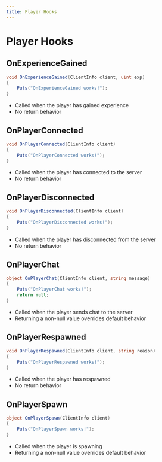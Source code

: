 ```yaml
---
title: Player Hooks
---
```


# Player Hooks

## OnExperienceGained

``` csharp
void OnExperienceGained(ClientInfo client, uint exp)
{
    Puts("OnExperienceGained works!");
}
```

 * Called when the player has gained experience
 * No return behavior

## OnPlayerConnected

``` csharp
void OnPlayerConnected(ClientInfo client)
{
    Puts("OnPlayerConnected works!");
}
```

 * Called when the player has connected to the server
 * No return behavior

## OnPlayerDisconnected

``` csharp
void OnPlayerDisconnected(ClientInfo client)
{
    Puts("OnPlayerDisconnected works!");
}
```

 * Called when the player has disconnected from the server
 * No return behavior

## OnPlayerChat

``` csharp
object OnPlayerChat(ClientInfo client, string message)
{
    Puts("OnPlayerChat works!");
    return null;
}
```

 * Called when the player sends chat to the server
 * Returning a non-null value overrides default behavior

## OnPlayerRespawned

``` csharp
void OnPlayerRespawned(ClientInfo client, string reason)
{
    Puts("OnPlayerRespawned works!");
}
```

 * Called when the player has respawned
 * No return behavior

## OnPlayerSpawn

``` csharp
object OnPlayerSpawn(ClientInfo client)
{
    Puts("OnPlayerSpawn works!");
}
```

 * Called when the player is spawning
 * Returning a non-null value overrides default behavior
